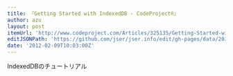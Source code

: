 ```yaml
---
title: 『Getting Started with IndexedDB - CodeProject®』
author: azu
layout: post
itemUrl: 'http://www.codeproject.com/Articles/325135/Getting-Started-with-IndexedDB'
editJSONPath: 'https://github.com/jser/jser.info/edit/gh-pages/data/2012/02/index.json'
date: '2012-02-09T10:03:00Z'
---
```

IndexedDBのチュートリアル
